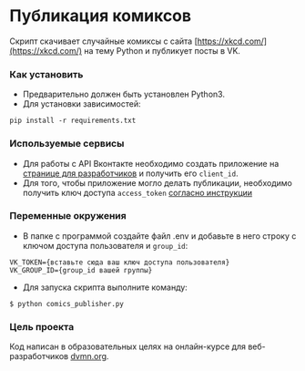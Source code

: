 # Публикация комиксов

Скрипт скачивает случайные комиксы с сайта [https://xkcd.com/](https://xkcd.com/) на тему Python и публикует посты в VK.

### Как установить

- Предварительно должен быть установлен Python3.
- Для установки зависимостей:
```
pip install -r requirements.txt
```
### Используемые сервисы
- Для работы с API Вконтакте необходимо создать приложение на [странице для разработчиков](https://vk.com/dev) 
и получить его `client_id`.
- Для того, чтобы приложение могло делать публикации, необходимо получить ключ доступа `access_token` 
[согласно инструкции](https://vk.com/dev/implicit_flow_user)

### Переменные окружения

- В папке с программой создайте файл .env и добавьте в него строку с ключом доступа пользователя и `group_id`:

```
VK_TOKEN={вставьте сюда ваш ключ доступа пользователя}
VK_GROUP_ID={group_id вашей группы}
```
- Для запуска скрипта выполните команду:
```
$ python comics_publisher.py
```

### Цель проекта

Код написан в образовательных целях на онлайн-курсе для веб-разработчиков [dvmn.org](https://dvmn.org/).